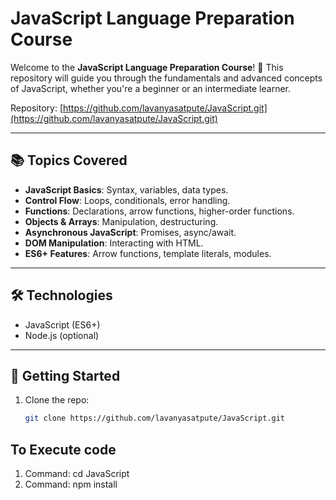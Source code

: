 # JavaScript Language Preparation Course

Welcome to the **JavaScript Language Preparation Course**! 🚀 This repository will guide you through the fundamentals and advanced concepts of JavaScript, whether you're a beginner or an intermediate learner.

Repository: [https://github.com/lavanyasatpute/JavaScript.git](https://github.com/lavanyasatpute/JavaScript.git)

---

## 📚 Topics Covered

- **JavaScript Basics**: Syntax, variables, data types.
- **Control Flow**: Loops, conditionals, error handling.
- **Functions**: Declarations, arrow functions, higher-order functions.
- **Objects & Arrays**: Manipulation, destructuring.
- **Asynchronous JavaScript**: Promises, async/await.
- **DOM Manipulation**: Interacting with HTML.
- **ES6+ Features**: Arrow functions, template literals, modules.

---

## 🛠️ Technologies

- JavaScript (ES6+)
- Node.js (optional)

---

## 🚀 Getting Started

1. Clone the repo:
   ```bash
   git clone https://github.com/lavanyasatpute/JavaScript.git

## To Execute code
1. Command: cd JavaScript
2. Command: npm install
